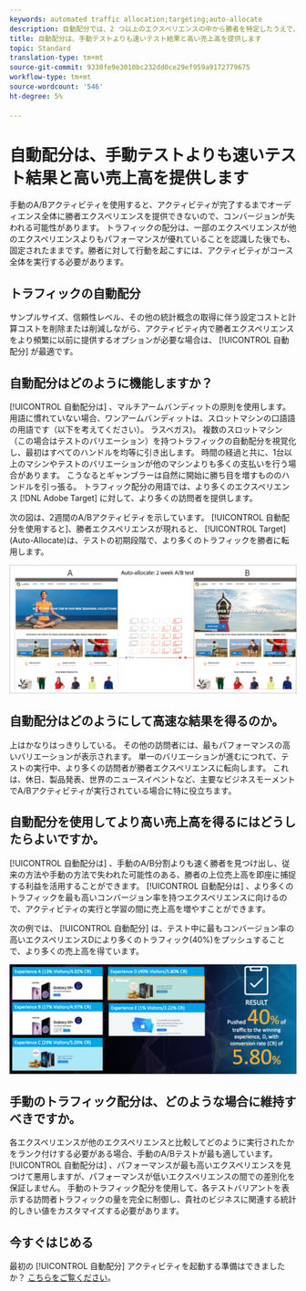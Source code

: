 ```yaml
---
keywords: automated traffic allocation;targeting;auto-allocate
description: 自動配分では、2 つ以上のエクスペリエンスの中から勝者を特定したうえで、自動的にその勝者に配分するトラフィックを増やすことでコンバージョンを促進します。その間もテストによる学習は続けられます。
title: 自動配分は、手動テストよりも速いテスト結果と高い売上高を提供します
topic: Standard
translation-type: tm+mt
source-git-commit: 9330fe9e3010bc232dd0ce29ef959a9172779675
workflow-type: tm+mt
source-wordcount: '546'
ht-degree: 5%

---
```



# 自動配分は、手動テストよりも速いテスト結果と高い売上高を提供します

手動のA/Bアクティビティを使用すると、アクティビティが完了するまでオーディエンス全体に勝者エクスペリエンスを提供できないので、コンバージョンが失われる可能性があります。 トラフィックの配分は、一部のエクスペリエンスが他のエクスペリエンスよりもパフォーマンスが優れていることを認識した後でも、固定されたままです。勝者に対して行動を起こすには、アクティビティがコース全体を実行する必要があります。

## トラフィックの自動配分

サンプルサイズ、信頼性レベル、その他の統計概念の取得に伴う設定コストと計算コストを削除または削減しながら、アクティビティ内で勝者エクスペリエンスをより頻繁に以前に提供するオプションが必要な場合は、 [!UICONTROL 自動配分] が最適です。

## 自動配分はどのように機能しますか？

[!UICONTROL 自動配分は] 、マルチアームバンディットの原則を使用します。 用語に慣れていない場合、ワンアームバンディットは、スロットマシンの口語語の用語です（以下を考えてください）。 ラスベガス)。 複数のスロットマシン（この場合はテストのバリエーション）を持つトラフィックの自動配分を視覚化し、最初はすべてのハンドルを均等に引き出します。 時間の経過と共に、1台以上のマシンやテストのバリエーションが他のマシンよりも多くの支払いを行う場合があります。 こうなるとギャンブラーは自然に開始に勝ち目を増すもののハンドルを引っ張る。 トラフィック配分の用語では、より多くのエクスペリエンス [!DNL Adobe Target] に対して、より多くの訪問者を提供します。

次の図は、2週間のA/Bアクティビティを示しています。 [!UICONTROL 自動配分を使用すると]、勝者エクスペリエンスが現れると、 [!UICONTROL Target] (Auto-Allocate)は、テストの初期段階で、より多くのトラフィックを勝者に転用します。

![自動配分の図](/help/c-activities/automated-traffic-allocation/assets/Auto-Allocate-test.png)

## 自動配分はどのようにして高速な結果を得るのか。

上はかなりはっきりしている。 その他の訪問者には、最もパフォーマンスの高いバリエーションが表示されます。 単一のバリエーションが進むにつれて、テストの実行中、より多くの訪問者が勝者エクスペリエンスに転向します。 これは、休日、製品発表、世界のニュースイベントなど、主要なビジネスモーメントでA/Bアクティビティが実行されている場合に特に役立ちます。

## 自動配分を使用してより高い売上高を得るにはどうしたらよいですか。

[!UICONTROL 自動配分は] 、手動のA/B分割よりも速く勝者を見つけ出し、従来の方法や手動の方法で失われた可能性のある、勝者の上位売上高を即座に捕捉する利益を活用することができます。 [!UICONTROL 自動配分は] 、より多くのトラフィックを最も高いコンバージョン率を持つエクスペリエンスに向けるので、アクティビティの実行と学習の間に売上高を増やすことができます。

次の例では、 [!UICONTROL 自動配分] は、テスト中に最もコンバージョン率の高いエクスペリエンスDにより多くのトラフィック(40%)をプッシュすることで、より多くの売上高を得ています。

![自動配分は高い売上高を示す](/help/c-activities/automated-traffic-allocation/assets/five-experiences.png)

## 手動のトラフィック配分は、どのような場合に維持すべきですか。

各エクスペリエンスが他のエクスペリエンスと比較してどのように実行されたかをランク付けする必要がある場合、手動のA/Bテストが最も適しています。 [!UICONTROL 自動配分は] 、パフォーマンスが最も高いエクスペリエンスを見つけて悪用しますが、パフォーマンスが低いエクスペリエンスの間での差別化を保証しません。 手動のトラフィック配分を使用して、各テストバリアントを表示する訪問者トラフィックの量を完全に制御し、貴社のビジネスに関連する統計的しきい値をカスタマイズする必要があります。

## 今すぐはじめる

最初の [!UICONTROL 自動配分] アクティビティを起動する準備はできましたか？ [こちらをご覧ください](/help/c-activities/automated-traffic-allocation/automated-traffic-allocation.md)。

